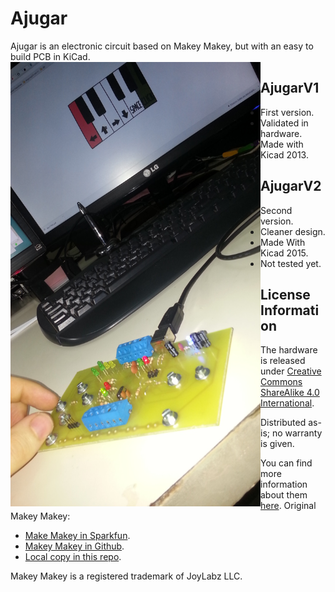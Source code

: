 # Ajugar
Ajugar is an electronic circuit based on Makey Makey, but with an easy to build PCB in  KiCad.
<img src="AjugarV1/photos/20150708_210446v.jpg" width="400" align="left"><br>

AjugarV1
--------
  * First version. 
  * Validated in hardware.
  * Made with Kicad 2013.
  
AjugarV2
--------
  * Second version.
  * Cleaner design.
  * Made With Kicad 2015.
  * Not tested yet.

License Information
-------------------
The hardware is released under [Creative Commons ShareAlike 4.0 International](https://creativecommons.org/licenses/by-sa/4.0/).

Distributed as-is; no warranty is given.


You can find more information about them [here](http://www.lacie-unlam.org/).
Original Makey Makey:

  * [Make Makey in Sparkfun](https://www.sparkfun.com/products/11511).
  * [Makey Makey in Github](https://github.com/sparkfun/MaKeyMaKey).
  * [Local copy in this repo](./original/).

Makey Makey is a registered trademark of JoyLabz LLC.
